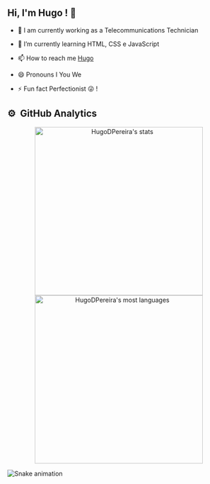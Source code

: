 ## Hi, I'm Hugo ! 👋

- 🔭 I am currently working as a Telecommunications Technician

- 🌱 I’m currently learning HTML, CSS e JavaScript

- 📫 How to reach me [Hugo](https://www.linkedin.com/in/hugo-d-pereira/)

- 😄 Pronouns I You We

- ⚡ Fun fact Perfectionist 😜 !

## ⚙️ &nbsp;GitHub Analytics

<p align="center">
<img width="380em" src="https://github-readme-stats.vercel.app/api?username=HugoDPereira&show_icons=true&theme=react" alt="HugoDPereira's stats"/>
<img width="380em" src="https://github-readme-stats.vercel.app/api/top-langs/?username=HugoDPereira&layout=compact&theme=react" alt="HugoDPereira's most languages"/>
</p>


![Snake animation](https://github.com/HugoDPereira/HugoDPereira/blob/output/github-contribution-grid-snake.svg)
